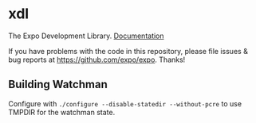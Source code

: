 # xdl

The Expo Development Library.
[Documentation](https://docs.expo.io/versions/latest/workflow/expo-cli/)

If you have problems with the code in this repository, please file issues & bug reports
at https://github.com/expo/expo. Thanks!

## Building Watchman

Configure with `./configure --disable-statedir --without-pcre` to use TMPDIR for the watchman state.
